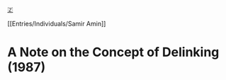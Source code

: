 [🇿](zotero://select/library/items/P2Z2IDD5)

[[Entries/Individuals/Samir Amin]] 
# A Note on the Concept of Delinking (1987)


